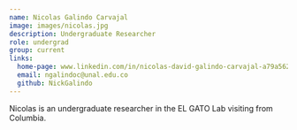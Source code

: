 ```yaml
---
name: Nicolas Galindo Carvajal
image: images/nicolas.jpg
description: Undergraduate Researcher
role: undergrad
group: current
links:
  home-page: www.linkedin.com/in/nicolas-david-galindo-carvajal-a79a56207/
  email: ngalindoc@unal.edu.co
  github: NickGalindo
---
```


Nicolas is an undergraduate researcher in the EL GATO Lab visiting from Columbia.